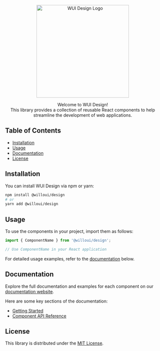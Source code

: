 <p align="center">
  <a href="https://wui.pages.dev">
    <picture>
      <source width="300" media="(prefers-color-scheme: dark)" srcset="https://raw.githubusercontent.com/mobi-uta/.github/main/Mobi%20Dark%20Combination%20Mark.svg">
      <source width="300" media="(prefers-color-scheme: light)" srcset="https://raw.githubusercontent.com/mobi-uta/.github/main/Mobi%20Light%20Combination%20Mark.svg">
      <img width="300" alt="WUI Design Logo" src="https://raw.githubusercontent.com/mobi-uta/.github/main/Mobi%20Light%20Combination%20Mark.svg">
    </picture>
  </a>
</p>

<p align="center">
Welcome to WUI Design! <br>
This library provides a collection of reusable React components to help streamline the development of web applications.
</p>


## Table of Contents
- [Installation](#installation)
- [Usage](#usage)
- [Documentation](#documentation)
- [License](#license)

## Installation

You can install WUI Design via npm or yarn:

```bash
npm install @willoui/design
# or
yarn add @willoui/design
```

## Usage

To use the components in your project, import them as follows:

```javascript
import { ComponentName } from '@willoui/design';

// Use ComponentName in your React application
```

For detailed usage examples, refer to the [documentation](#documentation) below.

## Documentation

Explore the full documentation and examples for each component on our [documentation website](https://wui.pages.dev).

Here are some key sections of the documentation:
- [Getting Started](https://wui.pages.dev/getting-started)
- [Component API Reference](https://wui.pages.dev/api-reference)

## License

This library is distributed under the [MIT License](LICENSE).